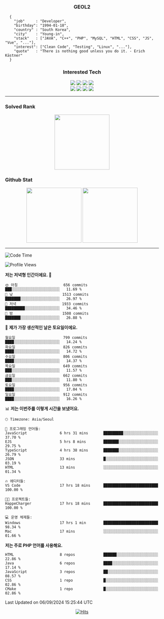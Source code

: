 <div align="center">

  ### GEOL2
</div>

```
  {
    "job"     : "Developer",
    "birthday": "1994-01-18",
    "country" : "South Korea",
    "city"    : "Young-in",
    "stack"   : ["JAVA", "C++", "PHP", "MySQL", "HTML", "CSS", "JS", "Vue", "..."],
    "interest": ["Clean Code", "Testing", "Linux", "..."], 
    "quote"   : "There is nothing good unless you do it. - Erich Kästner"
  }
  ```
  
<div align="center">
  
  ### Interested Tech
  
  <img src="https://img.shields.io/badge/CodeIgniter4-E34F26?style=flat-square&logo=codeigniter&logoColor=white">
    <img src="https://img.shields.io/badge/Laravel-F05340?style=flat-square&logo=Laravel&logoColor=white">
  <img src="https://img.shields.io/badge/SpringBoot-6DB33F?style=flat-square&logo=SpringBoot&logoColor=white">
  <img src="https://img.shields.io/badge/Express-000000?style=flat-square&logo=Express&logoColor=white">
  <br>
  <img src="https://img.shields.io/badge/Three.js-000000?style=flat-square&logo=Three.js&logoColor=white">
  <img src="https://img.shields.io/badge/JavaScript-F7DF1E?style=flat-square&logo=JavaScript&logoColor=black">
  <img src="https://img.shields.io/badge/TypeScript-007acc?style=flat-square&logo=TypeScript&logoColor=black">
  <img src="https://img.shields.io/badge/MySQL-4479A1?style=flat-square&logo=mysql&logoColor=white"><br>

</div>

------------

  ### Solved Rank
  
  <div align="center">
    <img height="180em" src="https://mazassumnida.wtf/api/v2/generate_badge?boj=geol2">
  </div>
  
  ### Github Stat 
  <div align="center">
    <img height="180em" src="https://github-readme-stats-git-masterrstaa-rickstaa.vercel.app/api?username=geol2&show_icons=true&theme=dark">
    <img height="180em" src="https://github-readme-stats-git-masterrstaa-rickstaa.vercel.app/api/top-langs/?username=geol2&show_icons=true&hide=css,scss,html&layout=compact&theme=dark&count_private=true&langs_count=8">
  </div>
  
------------

<!--START_SECTION:waka-->
![Code Time](http://img.shields.io/badge/Code%20Time-3%2C152%20hrs%2011%20mins-blue)

![Profile Views](http://img.shields.io/badge/Profile%20Views-140-blue)

**저는 저녁형 인간이에요. 🦉** 

```text
🌞 아침                     656 commits         ███░░░░░░░░░░░░░░░░░░░░░░   11.69 % 
🌆 낮　                     1513 commits        ███████░░░░░░░░░░░░░░░░░░   26.97 % 
🌃 저녁                     1933 commits        █████████░░░░░░░░░░░░░░░░   34.46 % 
🌙 밤　                     1508 commits        ███████░░░░░░░░░░░░░░░░░░   26.88 % 
```
📅 **제가 가장 생산적인 날은 토요일이에요.** 

```text
월요일                      799 commits         ████░░░░░░░░░░░░░░░░░░░░░   14.24 % 
화요일                      826 commits         ████░░░░░░░░░░░░░░░░░░░░░   14.72 % 
수요일                      806 commits         ████░░░░░░░░░░░░░░░░░░░░░   14.37 % 
목요일                      649 commits         ███░░░░░░░░░░░░░░░░░░░░░░   11.57 % 
금요일                      662 commits         ███░░░░░░░░░░░░░░░░░░░░░░   11.80 % 
토요일                      956 commits         ████░░░░░░░░░░░░░░░░░░░░░   17.04 % 
일요일                      912 commits         ████░░░░░░░░░░░░░░░░░░░░░   16.26 % 
```


📊 **저는 이번주를 이렇게 시간을 보냈어요.** 

```text
🕑︎ Timezone: Asia/Seoul

💬 프로그래밍 언어들: 
JavaScript               6 hrs 31 mins       █████████░░░░░░░░░░░░░░░░   37.70 % 
EJS                      5 hrs 8 mins        ███████░░░░░░░░░░░░░░░░░░   29.75 % 
TypeScript               4 hrs 38 mins       ███████░░░░░░░░░░░░░░░░░░   26.79 % 
JSON                     33 mins             █░░░░░░░░░░░░░░░░░░░░░░░░   03.19 % 
HTML                     13 mins             ░░░░░░░░░░░░░░░░░░░░░░░░░   01.34 % 

🔥 에디터들: 
VS Code                  17 hrs 18 mins      █████████████████████████   100.00 % 

🐱‍💻 프로젝트들: 
HappeCharger             17 hrs 18 mins      █████████████████████████   100.00 % 

💻 운영 체제들: 
Windows                  17 hrs 1 min        █████████████████████████   98.34 % 
Mac                      17 mins             ░░░░░░░░░░░░░░░░░░░░░░░░░   01.66 % 
```

**저는 주로 PHP 언어를 사용해요.** 

```text
HTML                     8 repos             ██████░░░░░░░░░░░░░░░░░░░   22.86 % 
Java                     6 repos             ████░░░░░░░░░░░░░░░░░░░░░   17.14 % 
JavaScript               3 repos             ██░░░░░░░░░░░░░░░░░░░░░░░   08.57 % 
CSS                      1 repo              █░░░░░░░░░░░░░░░░░░░░░░░░   02.86 % 
CMake                    1 repo              █░░░░░░░░░░░░░░░░░░░░░░░░   02.86 % 
```




 Last Updated on 06/09/2024 15:25:44 UTC
<!--END_SECTION:waka-->

<div align="center">
  
  [![Hits](https://hits.seeyoufarm.com/api/count/incr/badge.svg?url=https%3A%2F%2Fgithub.com%2Fgeol2&count_bg=%2379C83D&title_bg=%23555555&icon=myspace.svg&icon_color=%23E7E7E7&title=hits&edge_flat=false)](https://hits.seeyoufarm.com)
  
</div>

<!--
**Geol2/Geol2** is a ✨ _special_ ✨ repository because its `README.md` (this file) appears on your GitHub profile.

Here are some ideas to get you started:
- 🔭 I’m currently working on ...
- 🌱 I’m currently learning ...
- 👯 I’m looking to collaborate on ...
- 🤔 I’m looking for help with ...
- 💬 Ask me about ...
- 📫 How to reach me: ...
- 😄 Pronouns: ...
- ⚡ Fun fact: ...
-->
